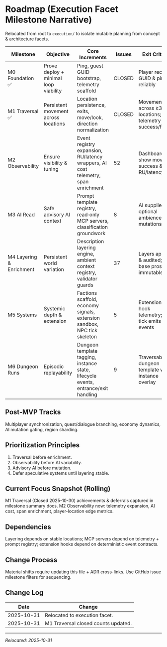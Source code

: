 # Roadmap (Execution Facet Milestone Narrative)

Relocated from root to `execution/` to isolate mutable planning from concept & architecture facets.

| Milestone                | Objective                             | Core Increments                                                                    | Issues | Exit Criteria                                           |
| ------------------------ | ------------------------------------- | ---------------------------------------------------------------------------------- | ------ | ------------------------------------------------------- |
| M0 Foundation ✅         | Prove deploy + minimal loop viability | Ping, guest GUID bootstrap, telemetry scaffold                                     | CLOSED | Player receives GUID & ping reliably                    |
| M1 Traversal ✅          | Persistent movement across locations  | Location persistence, exits, move/look, direction normalization                    | CLOSED | Movement across ≥3 locations; telemetry success/failure |
| M2 Observability         | Ensure visibility & tuning            | Event registry expansion, RU/latency wrappers, AI cost telemetry, span enrichment  | 52     | Dashboards show move success & RU/latency               |
| M3 AI Read               | Safe advisory AI context              | Prompt template registry, read‑only MCP servers, classification groundwork         | 8      | AI supplies optional ambience (no mutations)            |
| M4 Layering & Enrichment | Persistent world variation            | Description layering engine, ambient context registry, validator guards            | 37     | Layers applied & audited; base prose immutable          |
| M5 Systems               | Systemic depth & extension            | Factions scaffold, economy signals, extension sandbox, NPC tick skeleton           | 5      | Extension hook telemetry; NPC tick emits events         |
| M6 Dungeon Runs          | Episodic replayability                | Dungeon template tagging, instance state, lifecycle events, entrance/exit handling | 9      | Traversable dungeon template with instance overlay      |

## Post-MVP Tracks

Multiplayer synchronization, quest/dialogue branching, economy dynamics, AI mutation gating, region sharding.

## Prioritization Principles

1. Traversal before enrichment.
2. Observability before AI variability.
3. Advisory AI before mutation.
4. Defer speculative systems until layering stable.

## Current Focus Snapshot (Rolling)

M1 Traversal (Closed 2025-10-30) achievements & deferrals captured in milestone summary docs.
M2 Observability now: telemetry expansion, AI cost, span enrichment, player-location edge metrics.

## Dependencies

Layering depends on stable locations; MCP servers depend on telemetry + prompt registry; extension hooks depend on deterministic event contracts.

## Change Process

Material shifts require updating this file + ADR cross-links. Use GitHub issue milestone filters for sequencing.

## Change Log

| Date       | Change                              |
| ---------- | ----------------------------------- |
| 2025-10-31 | Relocated to execution facet.       |
| 2025-10-31 | M1 Traversal closed counts updated. |

---

_Relocated: 2025-10-31_
